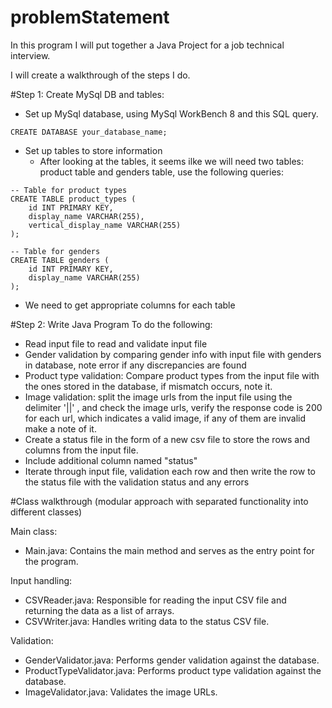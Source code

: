 # problemStatement
In this program I will put together a Java Project for a job technical interview.


I will create a walkthrough of the steps I do.

#Step 1: Create MySql DB and tables:
- Set up MySql database, using MySql WorkBench 8 and this SQL query.
```
CREATE DATABASE your_database_name;
```

- Set up tables to store information
  - After looking at the tables, it seems ilke we will need two tables: product table and genders table, use the following queries:
```
-- Table for product types
CREATE TABLE product_types (
    id INT PRIMARY KEY,
    display_name VARCHAR(255),
    vertical_display_name VARCHAR(255)
);

-- Table for genders
CREATE TABLE genders (
    id INT PRIMARY KEY,
    display_name VARCHAR(255)
);
```

  - We need to get appropriate columns for each table


#Step 2: Write Java Program To do the following:
- Read input file to read and validate input file
- Gender validation by comparing gender info with input file with genders in database, note error if any discrepancies are found
- Product type validation: Compare product types from the input file with the ones stored in the database, if mismatch occurs, note it.
- Image validation: split the image urls from the input file using the delimiter '||' , and check the image urls, verify the response code is 200 for each url, which indicates a valid image, if any of them are invalid make a note of it.
- Create a status file in the form of a new csv file to store the rows and columns from the input file. 
- Include additional column named "status"
- Iterate through input file, validation each row and then write the row to the status file with the validation status and any errors


#Class walkthrough (modular approach with separated functionality into different classes)

Main class:
- Main.java: Contains the main method and serves as the entry point for the program.

Input handling:
- CSVReader.java: Responsible for reading the input CSV file and returning the data as a list of arrays.
- CSVWriter.java: Handles writing data to the status CSV file.

Validation:

- GenderValidator.java: Performs gender validation against the database.
- ProductTypeValidator.java: Performs product type validation against the database.
- ImageValidator.java: Validates the image URLs.
